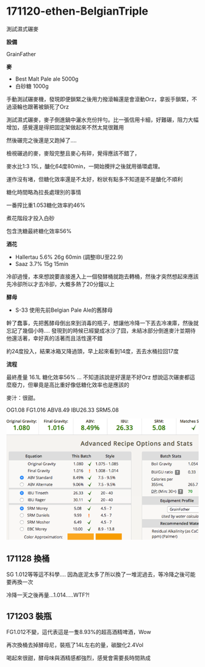 # 171120-ethen-BelgianTriple

測試濕式碾麥

**設備**

GrainFather

**麥**

* Best Malt Pale ale 5000g
* 白砂糖 1000g

手動測試碾麥機，發現即便鎖緊之後用力撥滾輪還是會滾動Orz，拿扳手鎖緊，不過滾輪也跟著被鎖死了Orz

測試濕式碾麥，麥子倒進鍋中灑水充份拌勻。比一張信用卡細，好難碾，阻力大幅增加，感覺還是得把固定架做起來不然太晃很難用

然後碾完之後還是又跑掉了....

檢視碾過的麥，麥殼完整且麥心有碎，覺得應該不錯了，

麥水比1:3 15L，醣化64度80min，一開始攪拌之後就用循環處理。

運作沒有堵，但糖化效率還是不太好，粉狀有點多不知道是不是醣化不順利

糖化時間略為拉長處理別的事情

一番搾比重1.053糖化效率約46%

煮花階段才投入白砂

包含洗糖最終糖化效率56%

**酒花**

* Hallertau 5.6% 26g 60min (調整IBU至22.9)
* Saaz 3.7% 15g 15min

冷卻過慢，本來想說要直接進入上一個發酵桶就跑去轉桶，然後才突然想起來應該先冷卻所以才去冷卻，大概多熱了20分鐘以上

**酵母**
 
* S-33 使用先前Belgian Pale Ale的舊酵母

幹了蠢事，先把舊酵母倒出來到消毒的瓶子，想讓他冷降一下丟去冷凍庫，然後就忘記了幾個小時.... 發現到的時候已經變成冰沙了囧，未結冰部分倒進麥汁並期待他還活著，幸好真的活著而且活性還不錯

約24度投入，結果冰箱又降過頭，早上起來看到14度，丟去水桶拉回17度

**流程**

最終產量 16.1L 糖化效率56% ... 不知道該說是好還是不好Orz 想說這次碾麥都這麼廢力，但畢竟是高比重好像低糖化效率也是應該的

麥汁：很甜。

OG1.08 FG1.016 ABV8.49 IBU26.33 SRM5.08 

![](../img/test75.png)

## 171128 換桶

SG 1.012等等這不科學.... 因為底泥太多了所以換了一堆泥過去，等冷降之後可能要再換一次

冷降一天之後再量...1.014.....WTF?!

## 171203 裝瓶

FG1.012不變，這代表這是一隻8.93%的超高酒精啤酒，Wow

再次換桶去掉酵母尼，裝瓶了14L左右的量，碳酸化2.4Vol

喝起來很甜，酵母味與酒精感都強烈，感覺會需要長時間熟成